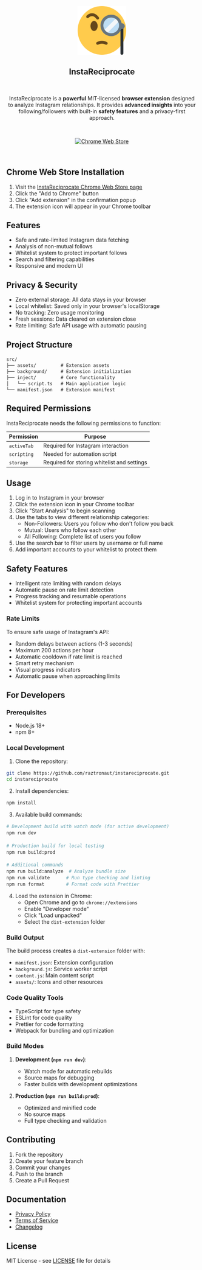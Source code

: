 <p align="center"><img width="128" alt="InstaReciprocate Logo" src="src/assets/icons/icon128.png"></p>

<h2 align="center">InstaReciprocate</h2>
<br/>
<p align="center">InstaReciprocate is a <strong>powerful</strong> MIT-licensed <strong>browser extension</strong> designed to analyze Instagram relationships. It provides <strong>advanced insights</strong> into your following/followers with built-in <strong>safety features</strong> and a privacy-first approach.</p>
<br/>
<p align="center"><a rel="noreferrer noopener" href="https://chrome.google.com/webstore/detail/instareciprocate"><img alt="Chrome Web Store" src="https://img.shields.io/badge/Chrome-141e24.svg?&style=for-the-badge&logo=google-chrome&logoColor=white"></a></p>
<br/>

## Chrome Web Store Installation

1. Visit the [InstaReciprocate Chrome Web Store page](https://chromewebstore.google.com/detail/InstaReciprocate/mnboeolamdcoiblgmlihanjklobhdbdf?hl=en&authuser=0)
2. Click the "Add to Chrome" button
3. Click "Add extension" in the confirmation popup
4. The extension icon will appear in your Chrome toolbar

## Features

- Safe and rate-limited Instagram data fetching
- Analysis of non-mutual follows
- Whitelist system to protect important follows
- Search and filtering capabilities
- Responsive and modern UI

## Privacy & Security
- Zero external storage: All data stays in your browser
- Local whitelist: Saved only in your browser's localStorage
- No tracking: Zero usage monitoring
- Fresh sessions: Data cleared on extension close
- Rate limiting: Safe API usage with automatic pausing

## Project Structure
```
src/
├── assets/         # Extension assets
├── background/     # Extension initialization
├── inject/         # Core functionality
│   └── script.ts   # Main application logic
└── manifest.json   # Extension manifest
```

## Required Permissions

InstaReciprocate needs the following permissions to function:

| Permission | Purpose |
|------------|---------|
| `activeTab` | Required for Instagram interaction |
| `scripting` | Needed for automation script |
| `storage` | Required for storing whitelist and settings | 

## Usage

1. Log in to Instagram in your browser
2. Click the extension icon in your Chrome toolbar
3. Click "Start Analysis" to begin scanning
4. Use the tabs to view different relationship categories:
   - Non-Followers: Users you follow who don't follow you back
   - Mutual: Users who follow each other
   - All Following: Complete list of users you follow
5. Use the search bar to filter users by username or full name
6. Add important accounts to your whitelist to protect them

## Safety Features

- Intelligent rate limiting with random delays
- Automatic pause on rate limit detection
- Progress tracking and resumable operations
- Whitelist system for protecting important accounts

### Rate Limits
To ensure safe usage of Instagram's API:
- Random delays between actions (1-3 seconds)
- Maximum 200 actions per hour
- Automatic cooldown if rate limit is reached
- Smart retry mechanism
- Visual progress indicators
- Automatic pause when approaching limits

## For Developers

### Prerequisites
- Node.js 18+
- npm 8+

### Local Development

1. Clone the repository:
```bash
git clone https://github.com/raztronaut/instareciprocate.git
cd instareciprocate
```

2. Install dependencies:
```bash
npm install
```

3. Available build commands:
```bash
# Development build with watch mode (for active development)
npm run dev

# Production build for local testing
npm run build:prod

# Additional commands
npm run build:analyze  # Analyze bundle size
npm run validate      # Run type checking and linting
npm run format        # Format code with Prettier
```

4. Load the extension in Chrome:
   - Open Chrome and go to `chrome://extensions`
   - Enable "Developer mode"
   - Click "Load unpacked"
   - Select the `dist-extension` folder

### Build Output
The build process creates a `dist-extension` folder with:
- `manifest.json`: Extension configuration
- `background.js`: Service worker script
- `content.js`: Main content script
- `assets/`: Icons and other resources

### Code Quality Tools
- TypeScript for type safety
- ESLint for code quality
- Prettier for code formatting
- Webpack for bundling and optimization

### Build Modes
1. **Development (`npm run dev`)**:
   - Watch mode for automatic rebuilds
   - Source maps for debugging
   - Faster builds with development optimizations

2. **Production (`npm run build:prod`)**:
   - Optimized and minified code
   - No source maps
   - Full type checking and validation

## Contributing

1. Fork the repository
2. Create your feature branch
3. Commit your changes
4. Push to the branch
5. Create a Pull Request

## Documentation

- [Privacy Policy](docs/PRIVACY.md)
- [Terms of Service](docs/TERMS.md)
- [Changelog](docs/CHANGELOG.md)

## License

MIT License - see [LICENSE](LICENSE) file for details 

